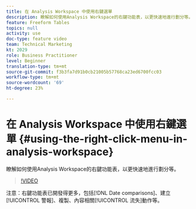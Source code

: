 ```yaml
---
title: 在 Analysis Workspace 中使用右鍵選單
description: 瞭解如何使用Analysis Workspace的右鍵功能表，以更快速地進行劃分等。
feature: Freeform Tables
topics: null
activity: use
doc-type: feature video
team: Technical Marketing
kt: 2029
role: Business Practitioner
level: Beginner
translation-type: tm+mt
source-git-commit: f3b3fa7d91b0cb21005b57768ca23ed6700fcc03
workflow-type: tm+mt
source-wordcount: '69'
ht-degree: 23%

---
```



# 在 Analysis Workspace 中使用右鍵選單 {#using-the-right-click-menu-in-analysis-workspace}

瞭解如何使用Analysis Workspace的右鍵功能表，以更快速地進行劃分等。

>[!VIDEO](https://video.tv.adobe.com/v/23981/?quality=12)

注意：右鍵功能表已開發得更多，包括[!DNL Date comparisons]、建立[!UICONTROL 警報]、複製、內容相關[!UICONTROL 流失]動作等。
